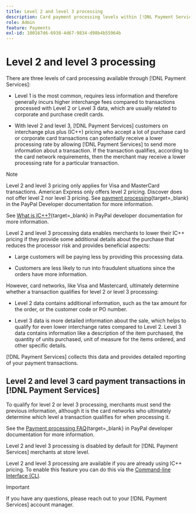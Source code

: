 ```yaml
---
title: Level 2 and level 3 processing
description: Card payment processing levels within [!DNL Payment Services] transactions.
role: Admin
feature: Payments
exl-id: 100167d6-6938-4d67-9834-d98b4b55964b
---
```

# Level 2 and level 3 processing

There are three levels of card processing available through [!DNL Payment Services]:

* Level 1 is the most common, requires less information and therefore generally incurs higher interchange fees compared to transactions processed with Level 2 or Level 3 data, which are usually related to corporate and purchase credit cards.

* With level 2 and level 3, [!DNL Payment Services] customers on interchange plus plus (IC++) pricing who accept a lot of purchase card or corporate card transactions can potentially receive a lower processing rate by allowing [!DNL Payment Services] to send more information about a transaction. If the transaction qualifies, according to the card network requirements, then the merchant may receive a lower processing rate for a particular transaction.

>[!NOTE]
>
>Level 2 and level 3 pricing only applies for Visa and MasterCard transactions. American Express only offers level 2 pricing. Discover does not offer level 2 nor level 3 pricing. See [payment processing](https://developer.paypal.com/docs/checkout/advanced/processing/){target=_blank} in the PayPal Developer documentation for more information.

See [What is IC++?](https://www.paypal.com/us/brc/article/what-is-interchange-plus-plus){target=_blank} in PayPal developer documentation for more information.

Level 2 and level 3 processing data enables merchants to lower their IC++ pricing if they provide some additional details about the purchase that reduces the processor risk and provides beneficial aspects:

* Large customers will be paying less by providing this processing data.

* Customers are less likely to run into fraudulent situations since the orders have more information.

However, card networks, like Visa and Mastercard, ultimately determine whether a transaction qualifies for level 2 or level 3 processing:

* Level 2 data contains additional information, such as the tax amount for the order, or the customer code or PO number.

* Level 3 data is more detailed information about the sale, which helps to qualify for even lower interchange rates compared to Level 2. Level 3 data contains information like a description of the item purchased, the quantity of units purchased, unit of measure for the items ordered, and other specific details.

[!DNL Payment Services] collects this data and provides detailed reporting of your payment transactions.

## Level 2 and level 3 card payment transactions in [!DNL Payment Services]

To qualify for level 2 or level 3 processing, merchants must send the previous information, although it is the card networks who ultimately determine which level a transaction qualifies for when processing it.

See the [Payment processing FAQ](https://www.paypal.com/us/cshelp/article/ts2278?_ga=1.131773126.875104296.1712843492){target=_blank} in PayPal developer documentation for more information.

Level 2 and level 3 processing is disabled by default for [!DNL Payment Services] merchants at store level.

Level 2 and level 3 processing are available if you are already using IC++ pricing. To enable this feature you can do this via the [Command-line Interface (CLI](configure-cli.md).

>[!IMPORTANT]
>
>If you have any questions, please reach out to your [!DNL Payment Services] account manager.
